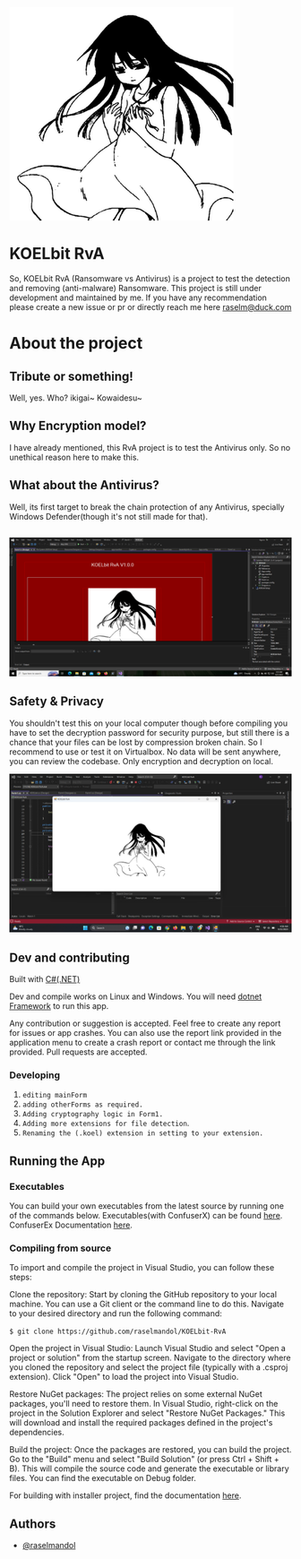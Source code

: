 
![Ubuntu GUI on Windows](https://raw.githubusercontent.com/raselmandol/KOELbit-RvA/main/assests/ikigai.png)

# KOELbit RvA

So, KOELbit RvA (Ransomware vs Antivirus) is a project to test the detection and removing (anti-malware) Ransomware. 
This project is still under development and maintained by me. If you have any recommendation please create a new issue or pr or directly reach me here [raselm@duck.com](raselm@duck.com) 

# About the project
## Tribute or something!
Well, yes. Who? ikigai~ Kowaidesu~
## Why Encryption model?
I have already mentioned, this RvA project is to test the Antivirus only. So no unethical reason here to make this.
## What about the Antivirus?
Well, its first target to break the chain protection of any Antivirus, specially Windows Defender(though it's not still made for that).
## 

![KOELbit RvA](https://raw.githubusercontent.com/raselmandol/KOELbit-RvA/main/assests/1.png)

## Safety & Privacy
You shouldn't test this on your local computer though before compiling you have to set the decryption password for security purpose, but still there is a chance that your files can be lost by compression broken chain. So I recommend to use or test it on Virtualbox. No data will be sent anywhere, you can review the codebase. Only encryption and decryption on local.


![KOELbit-RvA](https://raw.githubusercontent.com/raselmandol/KOELbit-RvA/main/assests/ikigai-2.png)


## Dev and contributing

Built with [C#(.NET)](https://dotnet.microsoft.com/en-us/)

Dev and compile works on Linux and Windows. You will need [dotnet Framework](https://dotnet.microsoft.com/en-us/download/dotnet-framework) to run this app.

Any contribution or suggestion is accepted. Feel free to create any report for issues or app crashes. You can also use the report link provided in the application menu to create a crash report or contact me through the link provided.
Pull requests are accepted.

### Developing
1. `editing mainForm`
1. `adding otherForms as required.`
1. `Adding cryptography logic in Form1.`
1. `Adding more extensions for file detection`.
1. `Renaming the (.koel) extension in setting to your extension.`

## Running the App

### Executables

You can build your own executables from the latest source by running one of the commands below. Executables(with ConfuserX) can be found [here](https://github.com/raselmandol/ubGUI/tree/main/Release). ConfuserEx Documentation [here](https://yck1509.github.io/ConfuserEx/).

### Compiling from source
To import and compile the project in Visual Studio, you can follow these steps:

Clone the repository: Start by cloning the GitHub repository to your local machine. You can use a Git client or the command line to do this. Navigate to your desired directory and run the following command:

 `$ git clone https://github.com/raselmandol/KOELbit-RvA`

Open the project in Visual Studio: Launch Visual Studio and select "Open a project or solution" from the startup screen. Navigate to the directory where you cloned the repository and select the project file (typically with a .csproj extension). Click "Open" to load the project into Visual Studio.

Restore NuGet packages: The project relies on some external NuGet packages, you'll need to restore them. In Visual Studio, right-click on the project in the Solution Explorer and select "Restore NuGet Packages." This will download and install the required packages defined in the project's dependencies.

Build the project: Once the packages are restored, you can build the project. Go to the "Build" menu and select "Build Solution" (or press Ctrl + Shift + B). This will compile the source code and generate the executable or library files. You can find the executable on Debug folder.


For building with installer project, find the documentation [here](https://learn.microsoft.com/en-us/visualstudio/deployment/installer-projects-net-core?view=vs-2022).


## Authors

- [@raselmandol](https://www.github.com/raselmandol)


